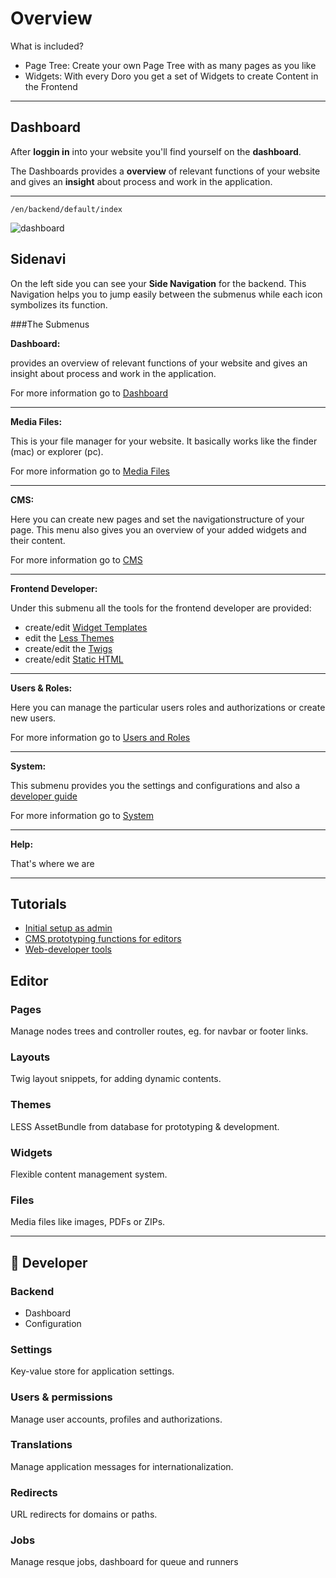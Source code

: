 # Overview

What is included?

- Page Tree: Create your own Page Tree with as many pages as you like
- Widgets: With every Doro you get a set of Widgets to create Content in the Frontend

---

## Dashboard

After **loggin in** into your website you'll find yourself on the **dashboard**.

The Dashboards provides a **overview** of relevant functions of your website and gives an **insight** about process and work in the application.

___

<code>/en/backend/default/index</code>


![dashboard](./images/my-dashboard.png)


Sidenavi
----

On the left side you can see your **Side Navigation** for the backend. This Navigation helps you to jump easily between the submenus while each icon symbolizes its function.


###The Submenus

**Dashboard:**

provides an overview of relevant functions of your website and gives an insight about process and work in the application.

For more information go to [Dashboard](http://doro.app-transporter.com.staging-1.oneba.se/de/help/default/index?file=firststeps/dashboard.md)

___

**Media Files:**

This is your file manager for your website. It basically works like the finder (mac) or explorer (pc).

For more information go to [Media Files](http://doro.app-transporter.com.staging-1.oneba.se/de/help/default/index?file=cms/mediafiles.md)

___

**CMS:**

Here you can create new pages and set the navigationstructure of your page.
This menu also gives you an overview of your added widgets and their content.

For more information go to [CMS](http://doro.app-transporter.com.staging-1.oneba.se/de/help/default/index?file=cms/pages.md)

___

**Frontend Developer:**

Under this submenu all the tools for the frontend developer are provided:
- create/edit [Widget Templates](http://doro.app-transporter.com.staging-1.oneba.se/de/help/default/index?file=frontdev/templates.md)
- edit the [Less Themes](http://doro.app-transporter.com.staging-1.oneba.se/de/help/default/index?file=frontdev/less.md)
- create/edit the [Twigs](http://doro.app-transporter.com.staging-1.oneba.se/de/help/default/index?file=frontdev/twig.md)
- create/edit [Static HTML](http://doro.app-transporter.com.staging-1.oneba.se/de/help/default/index?file=frontdev/statichtml.md)

___

**Users & Roles:**

Here you can manage the particular users roles and authorizations or create new users.

For more information go to [Users and Roles](http://doro.app-transporter.com.staging-1.oneba.se/de/help/default/index?file=admin/userandroles.md)

___

**System:**

This submenu provides you the settings and configurations and also a [developer guide](http://doro.app-transporter.com.staging-1.oneba.se/de/guide)

For more information go to [System](http://doro.app-transporter.com.staging-1.oneba.se/de/help/default/index?file=admin/system.md)

___

**Help:**

That's where we are



-----




## Tutorials

- [Initial setup as admin](admin/tutorial-admin.md)
- [CMS prototyping functions for editors](editor/tutorial-editor.md)
- [Web-developer tools](frontend-developer/tutorial-dev.md)

## Editor

### Pages

Manage nodes trees and controller routes, eg. for navbar or footer links.

### Layouts

Twig layout snippets, for adding dynamic contents.

### Themes

LESS AssetBundle from database for prototyping & development.

### Widgets

Flexible content management system.

### Files

Media files like images, PDFs or ZIPs.

---

## :construction_worker: Developer

### Backend

- Dashboard
- Configuration

### Settings

Key-value store for application settings.

### Users & permissions

Manage user accounts, profiles and authorizations.

### Translations

Manage application messages for internationalization.

### Redirects 

URL redirects for domains or paths.

### Jobs

Manage resque jobs, dashboard for queue and runners

